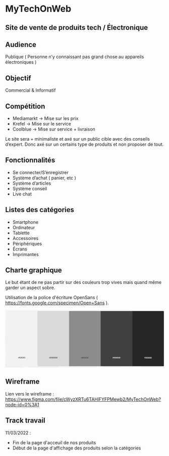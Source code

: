 # MyTechOnWeb

## Site de vente de produits tech / Électronique

## Audience

Publique ( Personne n’y connaissant pas grand chose au appareils électroniques )


## Objectif 

Commercial & Informatif

## Compétition 


- Mediamarkt -> Mise sur les prix
- Krefel -> Mise sur le service 
- Coolblue -> Mise sur service + livraison 

Le site sera + minimaliste et axé sur un public cible avec des conseils d’expert.
Donc axé sur un certains type de produits et non proposer de tout.

## Fonctionnalités 


- Se connecter/S’enregistrer
- Système d’achat ( panier, etc )
- Système d’articles
- Système conseil
- Live chat

## Listes des catégories

- Smartphone
- Ordinateur
- Tablette
- Accessoires 
- Périphériques
- Écrans
- Imprimantes


## Charte graphique 


Le but étant de ne pas partir sur des couleurs trop vives mais quand même garder un aspect sobre.

Utilisation de la police d'écriture OpenSans ( https://fonts.google.com/specimen/Open+Sans ).

![alt text](https://github.com/SimplyV/MyTechOnWeb/blob/main/color-chart.png "Charte Graphique")

## Wireframe 
Lien vers le wireframe : https://www.figma.com/file/cWyzXRTu6TAHlFYFPMewb2/MyTechOnWeb?node-id=0%3A1


## Track travail

11/03/2022 :

- Fin de la page d'acceuil de nos produits 
- Début de la page d'affichage des produits selon la catégories


